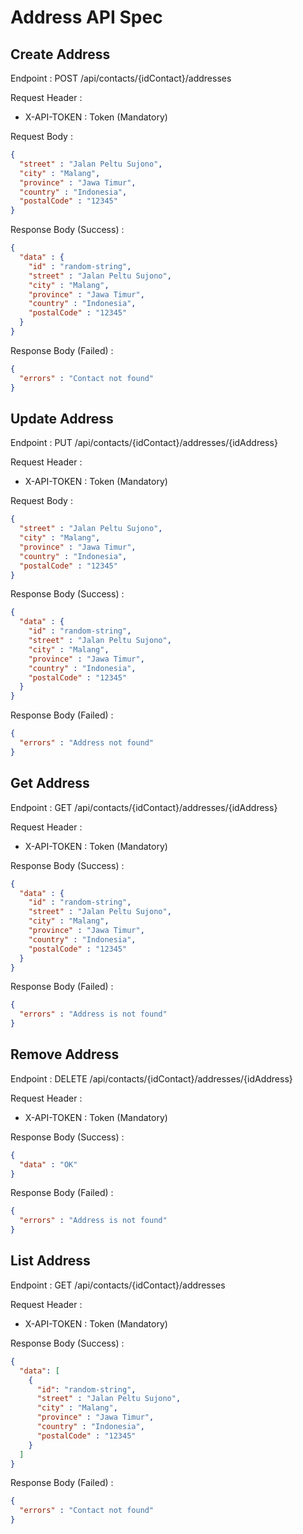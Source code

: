 # Address API Spec

## Create Address

Endpoint : POST /api/contacts/{idContact}/addresses

Request Header :

- X-API-TOKEN : Token (Mandatory)

Request Body :

```json
{
  "street" : "Jalan Peltu Sujono",
  "city" : "Malang",
  "province" : "Jawa Timur",
  "country" : "Indonesia",
  "postalCode" : "12345"
}
```

Response Body (Success) :

```json
{
  "data" : {
    "id" : "random-string",
    "street" : "Jalan Peltu Sujono",
    "city" : "Malang",
    "province" : "Jawa Timur",
    "country" : "Indonesia",
    "postalCode" : "12345"
  }
}
```

Response Body (Failed) :

```json
{
  "errors" : "Contact not found"
}
```

## Update Address

Endpoint : PUT /api/contacts/{idContact}/addresses/{idAddress}

Request Header :

- X-API-TOKEN : Token (Mandatory)

Request Body :

```json
{
  "street" : "Jalan Peltu Sujono",
  "city" : "Malang",
  "province" : "Jawa Timur",
  "country" : "Indonesia",
  "postalCode" : "12345"
}
```

Response Body (Success) :

```json
{
  "data" : {
    "id" : "random-string",
    "street" : "Jalan Peltu Sujono",
    "city" : "Malang",
    "province" : "Jawa Timur",
    "country" : "Indonesia",
    "postalCode" : "12345"
  }
}
```

Response Body (Failed) :

```json
{
  "errors" : "Address not found"
}
```

## Get Address

Endpoint : GET /api/contacts/{idContact}/addresses/{idAddress}

Request Header :

- X-API-TOKEN : Token (Mandatory)

Response Body (Success) :

```json
{
  "data" : {
    "id" : "random-string",
    "street" : "Jalan Peltu Sujono",
    "city" : "Malang",
    "province" : "Jawa Timur",
    "country" : "Indonesia",
    "postalCode" : "12345"
  }
}
```

Response Body (Failed) :

```json
{
  "errors" : "Address is not found"
}
```

## Remove Address

Endpoint : DELETE /api/contacts/{idContact}/addresses/{idAddress}

Request Header :

- X-API-TOKEN : Token (Mandatory)

Response Body (Success) :

```json
{
  "data" : "OK"
}
```

Response Body (Failed) :

```json
{
  "errors" : "Address is not found"
}
```

## List Address

Endpoint : GET /api/contacts/{idContact}/addresses

Request Header :

- X-API-TOKEN : Token (Mandatory)

Response Body (Success) :

```json
{
  "data": [
    {
      "id": "random-string",
      "street" : "Jalan Peltu Sujono",
      "city" : "Malang",
      "province" : "Jawa Timur",
      "country" : "Indonesia",
      "postalCode" : "12345"
    }
  ]
}
```

Response Body (Failed) :

```json
{
  "errors" : "Contact not found"
}
```